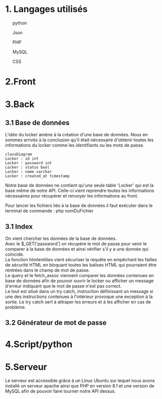 # 1. Langages utilisés
<div><ul>
python
</ul>
<ul>
Json
</ul><ul>
PHP
</ul><ul>
MySQL
</ul>
<ul>
CSS
</ul>
</div>

# 2.Front

# 3.Back
## 3.1 Base de données
L'idée du locker amène à la création d'une base de données. Nous en sommes arrivés à la conclusion qu'il était nécessaire d'obtenir toutes les informations du locker comme les identifiants ou les mots de passe.
```mermaid 
classDiagram
Locker : id int
Locker : password int
Locker : status bool
Locker : name varchar
Locker : created_at timestamp
```
Notre base de données ne contient qu'une seule table 'Locker' qui est la base même de notre API. Celle-ci vient reprendre toutes les informations nécessaires pour récupérer et renvoyer les informations au front.

Pour lancer les fichiers liés à la base de données il faut exécuter dans le terminal de commande :
php nomDuFichier

## 3.1 Index

On vient chercher les données de la base de données. <br>
Avec le $_GET['password'] on récupère le mot de passe pour venir le comparer à la base de données et ainsi vérifier s'il y a une donnée qui coïncide.<br>
La fonction htmlentities vient sécuriser la requête en empêchant les failles de sécurité HTML en bloquant toutes les balises HTML qui pourraient être rentrées dans le champ de mot de passe.<br>
Le query et le fetch_assoc viennent comparer les données contenues en base de données afin de pouvoir ouvrir le locker ou afficher un message d'erreur indiquant que le mot de passe n'est pas correct.<br> 
Le tout est situé dans un try catch, instruction définissant un message si une des instructions contenues à l'intérieur provoque une exception à la sortie. Le try catch sert à attraper les erreurs et à les afficher en cas de problème.<br>

## 3.2 Générateur de mot de passe






# 4.Script/python

# 5.Serveur

Le serveur est accessible grâce à un Linux Ubuntu sur lequel nous avons installé un serveur apache ainsi que PHP en version 8.1 et une version de MySQL afin de pouvoir faire tourner notre API dessus.
